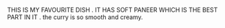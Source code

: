 THIS IS MY FAVOURITE DISH . IT HAS SOFT PANEER WHICH IS THE BEST PART IN IT .
the curry is so smooth and creamy.